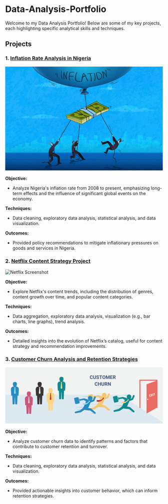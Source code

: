 # Data-Analysis-Portfolio
Welcome to my Data Analysis Portfolio! Below are some of my key projects, each highlighting specific analytical skills and techniques.

## Projects
### 1. [Inflation Rate Analysis in Nigeria](https://github.com/KENE508/Inflation-rate-analysis-in-Nigeria)
![Inflation rate screenshot](https://github.com/KENE508/Inflation-rate-analysis-in-Nigeria/blob/main/Inflation%20Rate.jpg)

**Objective:** 
 - Analyze Nigeria's inflation rate from 2008 to present, emphasizing long-term effects and the influence of significant global events on the economy.

**Techniques:** 
 - Data cleaning, exploratory data analysis, statistical analysis, and data visualization.

**Outcomes:**
 - Provided policy recommendations to mitigate inflationary pressures on goods and services in Nigeria.



### 2. [Netflix Content Strategy Project](https://github.com/KENE508/Netflix-Content-Strategy-Project)
![Netflix Screenshot](https://github.com/KENE508/Netflix-Content-Strategy-Project/blob/main/Netflix%20image.jpg)

**Objective:**
 - Explore Netflix's content trends, including the distribution of genres, content growth over time, and popular content categories.

**Techniques:**
 - Data aggregation, exploratory data analysis, visualization (e.g., bar charts, line graphs), trend analysis.

**Outcomes:**
 - Detailed insights into the evolution of Netflix’s catalog, useful for content strategy and recommendation improvements.


### 3. [Customer Churn Analysis and Retention Strategies](https://github.com/KENE508/Customer-Churn-Analysis-and-Retention-Strategies)
![Customer churn screenshot](https://github.com/KENE508/Customer-Churn-Analysis-and-Retention-Strategies/blob/main/Customer%20churn%20image.png)

**Objective:**
 - Analyze customer churn data to identify patterns and factors that contribute to customer retention and turnover.

**Techniques:**
 - Data cleaning, exploratory data analysis, statistical analysis, and data visualization.

**Outcomes:**
 -  Provided actionable insights into customer behavior, which can inform retention strategies.


